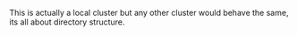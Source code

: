 This is actually a local cluster but any other cluster would behave the same, its all about directory structure.

